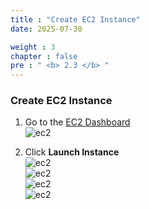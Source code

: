 ```yaml
---
title : "Create EC2 Instance"
date: 2025-07-30

weight : 3
chapter : false
pre : " <b> 2.3 </b> "
---
```


### Create EC2 Instance

1. Go to the [EC2 Dashboard](https://console.aws.amazon.com/ec2/v2/home)  
![ec2](/images/2.prerequisite/ec2-1.png)  

2. Click **Launch Instance**  
![ec2](/images/2.prerequisite/ec2-2.png)  
![ec2](/images/2.prerequisite/ec2-3.png)  
![ec2](/images/2.prerequisite/ec2-4.png)  
![ec2](/images/2.prerequisite/ec2-5.png)  
